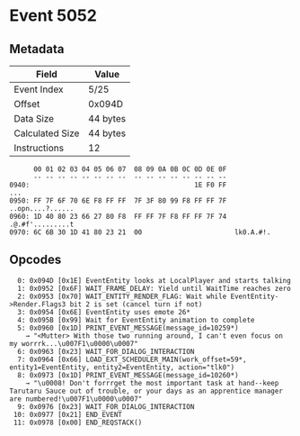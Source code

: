 # Event 5052

## Metadata

| Field           | Value    |
|-----------------|----------|
| Event Index     | 5/25     |
| Offset          | 0x094D   |
| Data Size       | 44 bytes |
| Calculated Size | 44 bytes |
| Instructions    | 12       |

```
      00 01 02 03 04 05 06 07  08 09 0A 0B 0C 0D 0E 0F
      -- -- -- -- -- -- -- --  -- -- -- -- -- -- -- --
0940:                                         1E F0 FF               ...
0950: FF 7F 6F 70 6E F8 FF FF  7F 3F 80 99 F8 FF FF 7F  ..opn....?......
0960: 1D 40 80 23 66 27 80 F8  FF FF 7F F8 FF FF 7F 74  .@.#f'.........t
0970: 6C 6B 30 1D 41 80 23 21  00                       lk0.A.#!.       
```

## Opcodes

```
  0: 0x094D [0x1E] EventEntity looks at LocalPlayer and starts talking
  1: 0x0952 [0x6F] WAIT_FRAME_DELAY: Yield until WaitTime reaches zero
  2: 0x0953 [0x70] WAIT_ENTITY_RENDER_FLAG: Wait while EventEntity->Render.Flags3 bit 2 is set (cancel turn if not)
  3: 0x0954 [0x6E] EventEntity uses emote 26*
  4: 0x095B [0x99] Wait for EventEntity animation to complete
  5: 0x0960 [0x1D] PRINT_EVENT_MESSAGE(message_id=10259*)
    → "<Mutter> With those two running around, I can't even focus on my worrrk...\u007F1\u0000\u0007"
  6: 0x0963 [0x23] WAIT_FOR_DIALOG_INTERACTION
  7: 0x0964 [0x66] LOAD_EXT_SCHEDULER_MAIN(work_offset=59*, entity1=EventEntity, entity2=EventEntity, action="tlk0")
  8: 0x0973 [0x1D] PRINT_EVENT_MESSAGE(message_id=10260*)
    → "\u0008! Don't forrrget the most important task at hand--keep Tarutaru Sauce out of trouble, or your days as an apprentice manager are numbered!\u007F1\u0000\u0007"
  9: 0x0976 [0x23] WAIT_FOR_DIALOG_INTERACTION
 10: 0x0977 [0x21] END_EVENT
 11: 0x0978 [0x00] END_REQSTACK()
```
